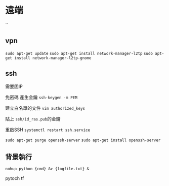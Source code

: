 # 遠端

``
## vpn

`sudo apt-get update`
`sudo apt-get install network-manager-l2tp`
`sudo apt-get install network-manager-l2tp-gnome`

## ssh
需要固IP

免密碼
產生金鑰
`ssh-keygen -m PEM`

建立白名單的文件
`vim authorized_keys`

貼上 `ssh/id_ras.pub`的金鑰

重啟SSH `systemctl restart ssh.service`

`sudo apt-get purge openssh-server`
`sudo apt-get install openssh-server`


## 背景執行
`nohup python {cmd} &> {logfile.txt} &`

pytoch
tf